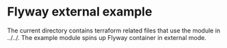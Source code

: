 # Flyway external example

The current directory contains terraform related files that use the module in ../../.
The example module spins up Flyway container in external mode.